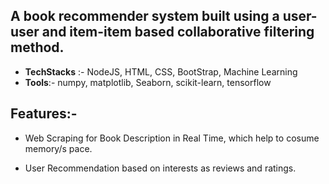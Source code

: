## A book recommender system built using a user-user and item-item based collaborative filtering method.
   - **TechStacks** :- NodeJS, HTML, CSS, BootStrap, Machine Learning
   - **Tools**:- numpy, matplotlib, Seaborn, scikit-learn, tensorflow
 
## Features:-
 - Web Scraping for Book Description in Real Time, which help to cosume memory/s   pace.

 - User Recommendation based on interests as reviews and ratings.
   
